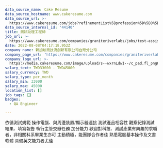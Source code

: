 ```yaml
---
data_source_name: Cake Resume
data_source_hostname: www.cakeresume.com
data_source_url: >-
  https://www.cakeresume.com/jobs?refinementList%5Bprofession%5D%5B0%5D=engineering_qa-engineer&refinementList%5Bsalary_type%5D=per_month&refinementList%5Bsalary_currency%5D=TWD&range%5Bsalary_range%5D%5Bmax%5D=600000
data_source_internal_id: '44140'
title: 測試助理工程師
job_url: >-
  https://www.cakeresume.com/companies/graniteriverlabs/jobs/test-assistant-engineer-f610a2
date: 2022-08-08T04:17:18.952Z
company_name: 新加坡商技流創新有限公司台灣分公司
company_page_url: 'https://www.cakeresume.com/companies/graniteriverlabs'
company_logo_url: >-
  https://media.cakeresume.com/image/upload/s--wxrnLdwI--/c_pad,fl_png8,h_200,w_200/v1659930235/j0uzdsdc7evzc2gure5m.png
salary_text: TWD33000 - TWD45000
salary_currency: TWD
salary_type: per_month
salary_min: 33000
salary_max: 45000
location_list: []
job_tags: []
badges:
  - QA Engineer

---
```


依循測試規範 操作電腦、與周邊裝置/顯示器連接 測試產品相容性 觀察紀錄測試結果、填寫報告 執行主管交辦任務 加分能力 歡迎對科技、測試產業有興趣的求職者，非相關科系畢業生亦可 主動積極，能團隊合作者佳 熟悉電腦基本操作及文書軟體 具備英文能力者尤佳
